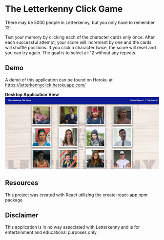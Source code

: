 # The Letterkenny Click Game

There may be 5000 people in Letterkenny, but you only have to remember 12! 

Test your memory by clicking each of the character cards only once.  After each successful attempt, your score will increment by one and the cards will shuffle positions. If you click a character twice, the score will reset and you can try again. The goal is to select all 12 without any repeats.

## Demo

A demo of this application can be found on Heroku at https://letterkennyclick.herokuapp.com/

**Desktop Application View**\
![Desktop View](images/click-demo.png)

## Resources

This project was created with React utilizing the create-react-app npm package

## Disclaimer
This application is in no way associated with Letterkenny and is for entertainment and educational purposes only.
